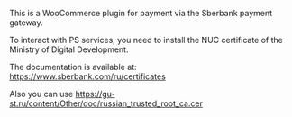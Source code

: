 This is a WooCommerce plugin for payment via the Sberbank payment gateway.

To interact with PS services, you need to install the NUC certificate of the Ministry of Digital Development. 

The documentation is available at: https://www.sberbank.com/ru/certificates

Also you can use https://gu-st.ru/content/Other/doc/russian_trusted_root_ca.cer
